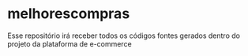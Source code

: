 # melhorescompras
Esse repositório irá receber todos os códigos fontes gerados dentro do projeto da plataforma de e-commerce
